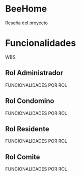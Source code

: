 # BeeHome

Reseña del proyecto

# Funcionalidades
WBS
## Rol Administrador
FUNCIONALIDADES POR ROL
## Rol Condomino
FUNCIONALIDADES POR ROL
## Rol Residente
FUNCIONALIDADES POR ROL
## Rol Comite
FUNCIONALIDADES POR ROL